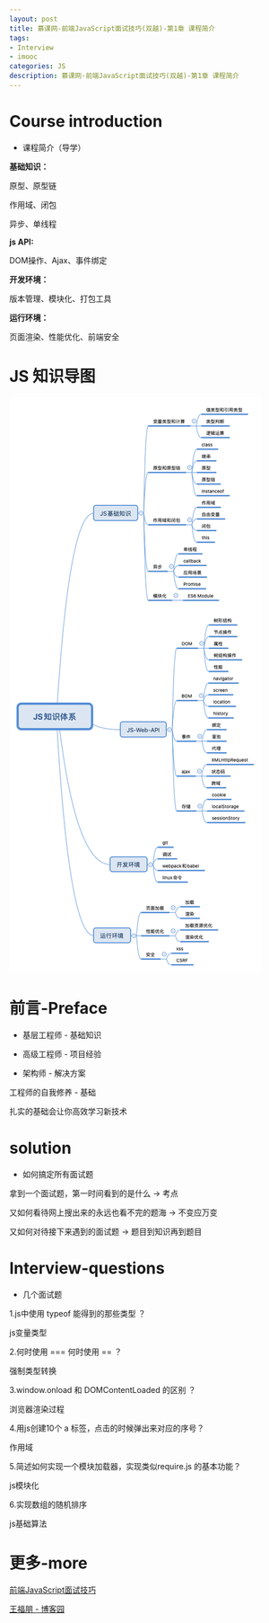 ```yaml
---
layout: post
title: 慕课网-前端JavaScript面试技巧(双越)-第1章 课程简介
tags:
- Interview
- imooc
categories: JS
description: 慕课网-前端JavaScript面试技巧(双越)-第1章 课程简介
---
```


# Course introduction

- 课程简介（导学）

**基础知识：**

原型、原型链

作用域、闭包

异步、单线程

**js API:**

DOM操作、Ajax、事件绑定

**开发环境：**

版本管理、模块化、打包工具

**运行环境：**

页面渲染、性能优化、前端安全

# JS 知识导图

<div class="rd">
    <img src="/assets/images/2017/10-11-12/JS-zhishitixi.png" alt="">
</div>

# 前言-Preface

- 基层工程师 - 基础知识

- 高级工程师 - 项目经验

- 架构师 - 解决方案

工程师的自我修养 - 基础

扎实的基础会让你高效学习新技术

# solution

- 如何搞定所有面试题

拿到一个面试题，第一时间看到的是什么 -> 考点

又如何看待网上搜出来的永远也看不完的题海 -> 不变应万变

又如何对待接下来遇到的面试题 -> 题目到知识再到题目

# Interview-questions

- 几个面试题

1.js中使用 typeof 能得到的那些类型 ？

js变量类型

2.何时使用 === 何时使用 == ？

强制类型转换

3.window.onload 和 DOMContentLoaded 的区别 ？

浏览器渲染过程

4.用js创建10个 a 标签，点击的时候弹出来对应的序号？

作用域

5.简述如何实现一个模块加载器，实现类似require.js 的基本功能？

js模块化

6.实现数组的随机排序

js基础算法



# 更多-more

[前端JavaScript面试技巧](https://coding.imooc.com/learn/list/115.html)

[王福朋 - 博客园](http://www.cnblogs.com/wangfupeng1988/p/3977924.html)